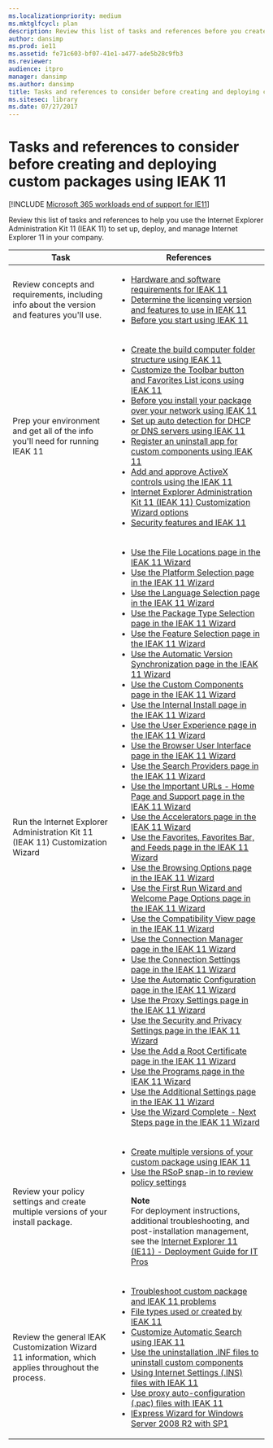 ```yaml
---
ms.localizationpriority: medium
ms.mktglfcycl: plan
description: Review this list of tasks and references before you create and deploy your Internet Explorer 11 custom install packages.
author: dansimp
ms.prod: ie11
ms.assetid: fe71c603-bf07-41e1-a477-ade5b28c9fb3
ms.reviewer: 
audience: itpro
manager: dansimp
ms.author: dansimp
title: Tasks and references to consider before creating and deploying custom packages using IEAK 11 (Internet Explorer Administration Kit 11 for IT Pros)
ms.sitesec: library
ms.date: 07/27/2017
---
```



# Tasks and references to consider before creating and deploying custom packages using IEAK 11

[!INCLUDE [Microsoft 365 workloads end of support for IE11](../includes/microsoft-365-ie-end-of-support.md)]

Review this list of tasks and references to help you use the Internet Explorer Administration Kit 11 (IEAK 11) to set up, deploy, and manage Internet Explorer 11 in your company.

|Task                                    |References                                                    |
|----------------------------------------|--------------------------------------------------------------|
|Review concepts and requirements, including info about the version and features you'll use. |<ul><li>[Hardware and software requirements for IEAK 11](hardware-and-software-reqs-ieak11.md)</li><li>[Determine the licensing version and features to use in IEAK 11](licensing-version-and-features-ieak11.md)</li><li>[Before you start using IEAK 11](before-you-create-custom-pkgs-ieak11.md)</li></ul> |
|Prep your environment and get all of the info you'll need for running IEAK 11 |<ul><li>[Create the build computer folder structure using IEAK 11](create-build-folder-structure-ieak11.md)</li><li>[Customize the Toolbar button and Favorites List icons using IEAK 11](guidelines-toolbar-and-favorites-list-ieak11.md)</li><li>[Before you install your package over your network using IEAK 11](prep-network-install-with-ieak11.md)</li><li>[Set up auto detection for DHCP or DNS servers using IEAK 11](auto-detection-dhcp-or-dns-servers-ieak11.md)</li><li>[Register an uninstall app for custom components using IEAK 11](register-uninstall-app-ieak11.md)</li><li>[Add and approve ActiveX controls using the IEAK 11](add-and-approve-activex-controls-ieak11.md)</li><li>[Internet Explorer Administration Kit 11 (IEAK 11) Customization Wizard options](ieak11-wizard-custom-options.md)</li><li>[Security features and IEAK 11](security-and-ieak11.md)</li></ul> |
|Run the Internet Explorer Administration Kit 11 (IEAK 11) Customization Wizard |<ul><li>[Use the File Locations page in the IEAK 11 Wizard](file-locations-ieak11-wizard.md)</li><li>[Use the Platform Selection page in the IEAK 11 Wizard](platform-selection-ieak11-wizard.md)</li><li>[Use the Language Selection page in the IEAK 11 Wizard](language-selection-ieak11-wizard.md)</li><li>[Use the Package Type Selection page in the IEAK 11 Wizard](pkg-type-selection-ieak11-wizard.md)</li><li>[Use the Feature Selection page in the IEAK 11 Wizard](feature-selection-ieak11-wizard.md)</li><li>[Use the Automatic Version Synchronization page in the IEAK 11 Wizard](auto-version-sync-ieak11-wizard.md)</li><li>[Use the Custom Components page in the IEAK 11 Wizard](custom-components-ieak11-wizard.md)</li><li>[Use the Internal Install page in the IEAK 11 Wizard](internal-install-ieak11-wizard.md)</li><li>[Use the User Experience page in the IEAK 11 Wizard](user-experience-ieak11-wizard.md)</li><li>[Use the Browser User Interface page in the IEAK 11 Wizard](browser-ui-ieak11-wizard.md)</li><li>[Use the Search Providers page in the IEAK 11 Wizard](search-providers-ieak11-wizard.md)</li><li>[Use the Important URLs - Home Page and Support page in the IEAK 11 Wizard](important-urls-home-page-and-support-ieak11-wizard.md)</li><li>[Use the Accelerators page in the IEAK 11 Wizard](accelerators-ieak11-wizard.md)</li><li>[Use the Favorites, Favorites Bar, and Feeds page in the IEAK 11 Wizard](favorites-favoritesbar-and-feeds-ieak11-wizard.md)</li><li>[Use the Browsing Options page in the IEAK 11 Wizard](browsing-options-ieak11-wizard.md)</li><li>[Use the First Run Wizard and Welcome Page Options page in the IEAK 11 Wizard](first-run-and-welcome-page-ieak11-wizard.md)</li><li>[Use the Compatibility View page in the IEAK 11 Wizard](compat-view-ieak11-wizard.md)</li><li>[Use the Connection Manager page in the IEAK 11 Wizard](connection-mgr-ieak11-wizard.md)</li><li>[Use the Connection Settings page in the IEAK 11 Wizard](connection-settings-ieak11-wizard.md)</li><li>[Use the Automatic Configuration page in the IEAK 11 Wizard](auto-config-ieak11-wizard.md)</li><li>[Use the Proxy Settings page in the IEAK 11 Wizard](proxy-settings-ieak11-wizard.md)</li><li>[Use the Security and Privacy Settings page in the IEAK 11 Wizard](security-and-privacy-settings-ieak11-wizard.md)</li><li>[Use the Add a Root Certificate page in the IEAK 11 Wizard](add-root-certificate-ieak11-wizard.md)</li><li>[Use the Programs page in the IEAK 11 Wizard](programs-ieak11-wizard.md)</li><li>[Use the Additional Settings page in the IEAK 11 Wizard](additional-settings-ieak11-wizard.md)</li><li>[Use the Wizard Complete - Next Steps page in the IEAK 11 Wizard](wizard-complete-ieak11-wizard.md)</li></ul> |
|Review your policy settings and create multiple versions of your install package. |<ul><li>[Create multiple versions of your custom package using IEAK 11](create-multiple-browser-packages-ieak11.md)</li><li>[Use the RSoP snap-in to review policy settings](rsop-snapin-for-policy-settings-ieak11.md)<p>**Note**<br>For deployment instructions, additional troubleshooting, and post-installation management, see the [Internet Explorer 11 (IE11) - Deployment Guide for IT Pros](../ie11-deploy-guide/index.md)</li></ul> |
|Review the general IEAK Customization Wizard 11 information, which applies throughout the process. |<ul><li>[Troubleshoot custom package and IEAK 11 problems](troubleshooting-custom-browser-pkg-ieak11.md)</li><li>[File types used or created by IEAK 11](file-types-ieak11.md)</li><li>[Customize Automatic Search using IEAK 11](customize-automatic-search-for-ie.md)</li><li>[Use the uninstallation .INF files to uninstall custom components](create-uninstall-inf-files-for-custom-components.md)</li><li>[Using Internet Settings (.INS) files with IEAK 11](using-internet-settings-ins-files.md)</li><li>[Use proxy auto-configuration (.pac) files with IEAK 11](proxy-auto-config-examples.md)</li><li>[IExpress Wizard for Windows Server 2008 R2 with SP1](iexpress-wizard-for-win-server.md)</li></ul> |

